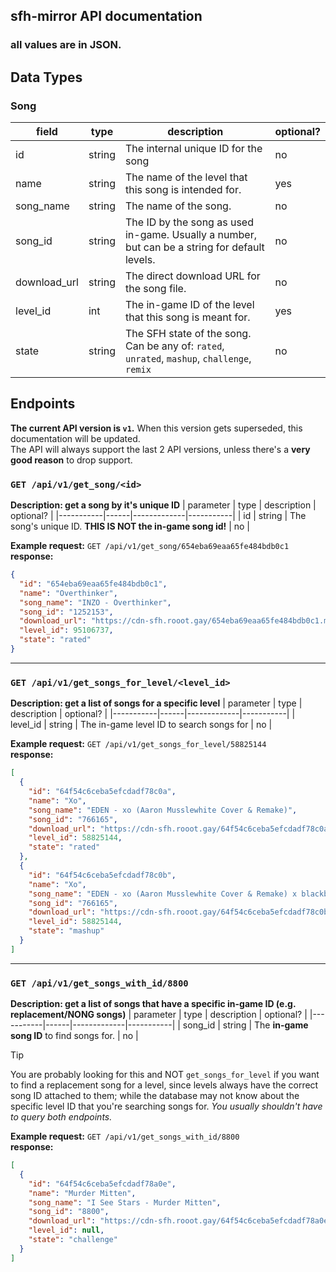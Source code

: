 ## sfh-mirror API documentation

### all values are in JSON.

## Data Types

### Song
| field        | type   | description                                                                                   | optional? |
|--------------|--------|-----------------------------------------------------------------------------------------------|-----------|
| id           | string | The internal unique ID for the song                                                           | no        |
| name         | string | The name of the level that this song is intended for.                                         | yes       |
| song_name    | string | The name of the song.                                                                         | no        |
| song_id      | string | The ID by the song as used in-game. Usually a number, but can be a string for default levels. | no        |
| download_url | string | The direct download URL for the song file.                                                    | no        |
| level_id     | int    | The in-game ID of the level that this song is meant for.                                      | yes       |
| state        | string | The SFH state of the song. Can be any of: `rated`, `unrated`, `mashup`, `challenge`, `remix`  | no        |

## Endpoints
**The current API version is `v1`.** When this version gets superseded, this documentation will be updated.<br>
The API will always support the last 2 API versions, unless there's a **very good reason** to drop support.

### `GET /api/v1/get_song/<id>`
**Description: get a song by it's unique ID**
| parameter | type | description | optional? |
|-----------|------|-------------|-----------|
| id | string | The song's unique ID. **THIS IS NOT the in-game song id!** | no |

**Example request:**
`GET /api/v1/get_song/654eba69eaa65fe484bdb0c1`<br>
**response:**
```json
{
  "id": "654eba69eaa65fe484bdb0c1",
  "name": "Overthinker",
  "song_name": "INZO - Overthinker",
  "song_id": "1252153",
  "download_url": "https://cdn-sfh.rooot.gay/654eba69eaa65fe484bdb0c1.mp3",
  "level_id": 95106737,
  "state": "rated"
}
```

---
### `GET /api/v1/get_songs_for_level/<level_id>`
**Description: get a list of songs for a specific level**
| parameter | type | description | optional? |
|-----------|------|-------------|-----------|
| level_id | string | The in-game level ID to search songs for | no |

**Example request:**
`GET /api/v1/get_songs_for_level/58825144`<br>
**response:**
```json
[
  {
    "id": "64f54c6ceba5efcdadf78c0a",
    "name": "Xo",
    "song_name": "EDEN - xo (Aaron Musslewhite Cover & Remake)",
    "song_id": "766165",
    "download_url": "https://cdn-sfh.rooot.gay/64f54c6ceba5efcdadf78c0a.mp3",
    "level_id": 58825144,
    "state": "rated"
  },
  {
    "id": "64f54c6ceba5efcdadf78c0b",
    "name": "Xo",
    "song_name": "EDEN - xo (Aaron Musslewhite Cover & Remake) x blackbear - idfc",
    "song_id": "766165",
    "download_url": "https://cdn-sfh.rooot.gay/64f54c6ceba5efcdadf78c0b.mp3",
    "level_id": 58825144,
    "state": "mashup"
  }
]
```

---
### `GET /api/v1/get_songs_with_id/8800`
**Description: get a list of songs that have a specific in-game ID (e.g. replacement/NONG songs)**
| parameter | type | description | optional? |
|-----------|------|-------------|-----------|
| song_id | string | The **in-game song ID** to find songs for. | no |

> [!tip]
> You are probably looking for this and NOT `get_songs_for_level` if you want to find a replacement song for a level,
> since levels always have the correct song ID attached to them; while the database may not know about the specific level ID
> that you're searching songs for. *You usually shouldn't have to query both endpoints.*

**Example request:**
`GET /api/v1/get_songs_with_id/8800`<br>
**response:**
```json
[
  {
    "id": "64f54c6ceba5efcdadf78a0e",
    "name": "Murder Mitten",
    "song_name": "I See Stars - Murder Mitten",
    "song_id": "8800",
    "download_url": "https://cdn-sfh.rooot.gay/64f54c6ceba5efcdadf78a0e.mp3",
    "level_id": null,
    "state": "challenge"
  }
]
```

